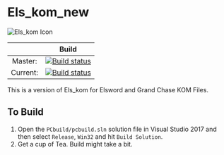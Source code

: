 # Els_kom_new

![Els_kom Icon](https://github.com/Elskom/Els_kom_new/blob/icon/els_kom.png)

|       | Build |
|:---------------:  |:---------------:  |
| Master: | [![Build status](https://ci.appveyor.com/api/projects/status/5ikdee6h3qy6lyum/branch/master?svg=true)](https://ci.appveyor.com/project/AraHaan/els-kom-new) |
| Current: | [![Build status](https://ci.appveyor.com/api/projects/status/5ikdee6h3qy6lyum?svg=true)](https://ci.appveyor.com/project/AraHaan/els-kom-new) |

This is a version of Els_kom for Elsword and Grand Chase KOM Files.

## To Build

1. Open the ``PCbuild/pcbuild.sln`` solution file in Visual Studio 2017 and then select ``Release``, ``Win32`` and hit ``Build Solution``.
2. Get a cup of Tea. Build might take a bit.
